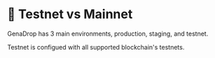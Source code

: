 # 👷 Testnet vs Mainnet

GenaDrop has 3 main environments, production, staging, and testnet.&#x20;

Testnet is configued with all supported blockchain's testnets.
